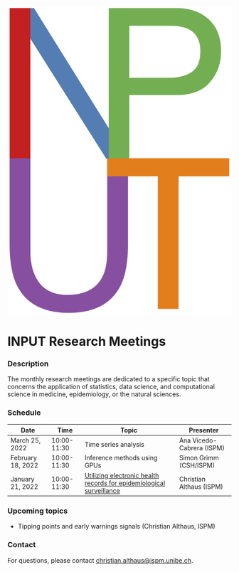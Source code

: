 ![](logo.png)

# INPUT Research Meetings

### Description
The monthly research meetings are dedicated to a specific topic that concerns the application of statistics, data science, and computational science in medicine, epidemiology, or the natural sciences.

### Schedule
Date               | Time          |  Topic                                                                 |  Presenter
------------------ | ------------- | ---------------------------------------------------------------------- | --------------------------
March 25, 2022     |  10:00-11:30  |  Time series analysis                                                  |  Ana Vicedo-Cabrera (ISPM)
February 18, 2022  |  10:00-11:30  |  Inference methods using GPUs                                          |  Simon Grimm (CSH/ISPM)
January 21, 2022   |  10:00-11:30  |  [Utilizing electronic health records for epidemiological surveillance](slides/20220120_Althaus_Electronic_Health_Records.pdf)  |  Christian Althaus (ISPM)

### Upcoming topics
- Tipping points and early warnings signals (Christian Althaus, ISPM)

### Contact
For questions, please contact christian.althaus@ispm.unibe.ch.
